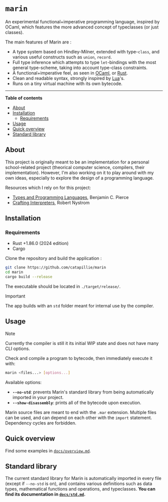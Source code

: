 # `marin`

An experimental functional+imperative programming language, inspired by OCaml, which features the more advanced concept of typeclasses (or just classes).

The main features of Marin are :
* A type system based on Hindley-Milner, extended with type-`class`, and various useful constructs such as `union`, `record`.
* Full type inference which attempts to type `let`-bindings with the most general type-scheme, taking into account type-class constraints.
* A functional+imperative feel, as seen in [OCaml](https://ocaml.org/), or [Rust](https://www.rust-lang.org/).
* Clean and readable syntax, strongly inspired by [Lua](https://www.lua.org/)'s.
* Runs on a tiny virtual machine with its own bytecode.

---

**Table of contents**
* [About](#about)
* [Installation](#installation)
  * [Requirements](#requirements)
* [Usage](#usage)
* [Quick overview](#quick-overview)
* [Standard library](#standard-library)

## About

This project is originally meant to be an implementation for a personal school-related project (theorical computer science, compilers, their implementation). However, I'm also working on it to play around with my own ideas, especially to explore the design of a programming language.

Resources which I rely on for this project:
* [Types and Programming Languages](https://www.cis.upenn.edu/~bcpierce/tapl/), Benjamin C. Pierce
* [Crafting Interpreters](https://craftinginterpreters.com/), Robert Nystrom

## Installation

### Requirements
* Rust +1.86.0 (2024 edition)
* Cargo

Clone the repository and build the application :
```sh
git clone https://github.com/catapillie/marin
cd marin
cargo build --release
```

The executable should be located in `./target/release/`.

> [!IMPORTANT]
> The app builds with an `std` folder meant for internal use by the compiler.

## Usage

> [!NOTE]
> Currently the compiler is still it its initial WIP state and does not have many CLI options.

Check and compile a program to bytecode, then immediately execute it with:
```sh
marin <files...> [options...]
```

Available options:
* **`--no-std`**: prevents Marin's standard library from being automatically imported in your project.
* **`--show-disassembly`**: prints all of the bytecode upon execution.

Marin source files are meant to end with the `.mar` extension. Multiple files can be used, and can depend on each other with the `import` statement. Dependency cycles are forbidden.

## Quick overview
Find some examples in [`docs/overview.md`](./docs/overview.md).

## Standard library
The current standard library for Marin is automatically imported in every file (except if `--no-std` is on), and contains various definitions such as data types, mathematical functions and operations, and typeclasses. **You can find its documentation in [`docs/std.md`](./docs/std.md).**

